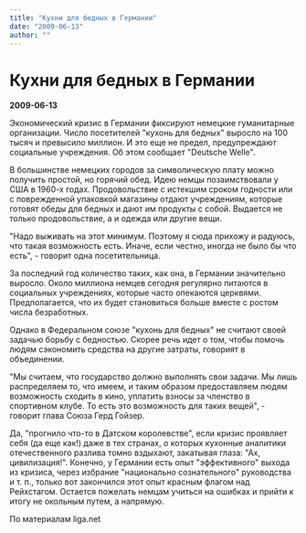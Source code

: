 ```yaml
---
title: "Кухни для бедных в Германии"
date: "2009-06-13"
author: ""
---
```


# Кухни для бедных в Германии

**2009-06-13** 

Экономический кризис в Германии фиксируют немецкие гуманитарные организации. Число посетителей "кухонь для бедных" выросло на 100 тысяч и превысило миллион. И это еще не предел, предупреждают социальные учреждения. Об этом сообщает "Deutsche Welle".

В большинстве немецких городов за символическую плату можно получить простой, но горячий обед. Идею немцы позаимствовали у США в 1960-х годах. Продовольствие с истекшим сроком годности или с поврежденной упаковкой магазины отдают учреждениям, которые готовят обеды для бедных и дают им продукты с собой. Выдается не только продовольствие, а и одежда или другие вещи.

"Надо выживать на этот минимум. Поэтому я сюда прихожу и радуюсь, что такая возможность есть. Иначе, если честно, иногда не было бы что есть", - говорит одна посетительница.

За последний год количество таких, как она, в Германии значительно выросло. Около миллиона немцев сегодня регулярно питаются в социальных учреждениях, которые часто опекаются церквями. Предполагается, что их будет становиться больше вместе с ростом числа безработных.

Однако в Федеральном союзе "кухонь для бедных" не считают своей задачью борьбу с бедностью. Скорее речь идет о том, чтобы помочь людям сэкономить средства на другие затраты, говорият в объединении.

"Мы считаем, что государство должно выполнять свои задачи. Мы лишь распределяем то, что имеем, и таким образом предоставляем людям возможность сходить в кино, уплатить взносы за членство в спортивном клубе. То есть это возможность для таких вещей", - говорит глава Союза Герд Гойзер.

Да, "прогнило что-то в Датском королевстве", если кризис проявляет себя (да еще как!) даже в тех странах, о которых кухонные аналитики отечественного разлива томно вздыхают, закатывая глаза: "Ах, цивилизация!". Конечно, у Германии есть опыт "эффективного" выхода из кризиса, через избрание "национально сознательного" руководства и т. п., только вот закончился этот опыт красным флагом над Рейхстагом. Остается пожелать немцам учиться на ошибках и прийти к итогу не окольным путем, а напрямую.

По материалам liga.net